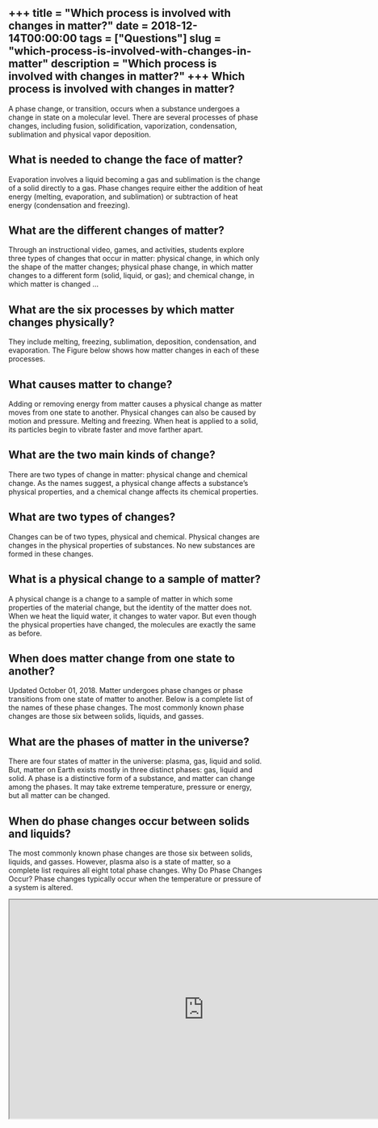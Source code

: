 +++
title = "Which process is involved with changes in matter?"
date = 2018-12-14T00:00:00
tags = ["Questions"]
slug = "which-process-is-involved-with-changes-in-matter"
description = "Which process is involved with changes in matter?"
+++
Which process is involved with changes in matter?
-------------------------------------------------

A phase change, or transition, occurs when a substance undergoes a change in state on a molecular level. There are several processes of phase changes, including fusion, solidification, vaporization, condensation, sublimation and physical vapor deposition.

What is needed to change the face of matter?
--------------------------------------------

Evaporation involves a liquid becoming a gas and sublimation is the change of a solid directly to a gas. Phase changes require either the addition of heat energy (melting, evaporation, and sublimation) or subtraction of heat energy (condensation and freezing).

What are the different changes of matter?
-----------------------------------------

Through an instructional video, games, and activities, students explore three types of changes that occur in matter: physical change, in which only the shape of the matter changes; physical phase change, in which matter changes to a different form (solid, liquid, or gas); and chemical change, in which matter is changed …

What are the six processes by which matter changes physically?
--------------------------------------------------------------

They include melting, freezing, sublimation, deposition, condensation, and evaporation. The Figure below shows how matter changes in each of these processes.

What causes matter to change?
-----------------------------

Adding or removing energy from matter causes a physical change as matter moves from one state to another. Physical changes can also be caused by motion and pressure. Melting and freezing. When heat is applied to a solid, its particles begin to vibrate faster and move farther apart.

What are the two main kinds of change?
--------------------------------------

There are two types of change in matter: physical change and chemical change. As the names suggest, a physical change affects a substance’s physical properties, and a chemical change affects its chemical properties.

What are two types of changes?
------------------------------

Changes can be of two types, physical and chemical. Physical changes are changes in the physical properties of substances. No new substances are formed in these changes.

What is a physical change to a sample of matter?
------------------------------------------------

A physical change is a change to a sample of matter in which some properties of the material change, but the identity of the matter does not. When we heat the liquid water, it changes to water vapor. But even though the physical properties have changed, the molecules are exactly the same as before.

When does matter change from one state to another?
--------------------------------------------------

Updated October 01, 2018. Matter undergoes phase changes or phase transitions from one state of matter to another. Below is a complete list of the names of these phase changes. The most commonly known phase changes are those six between solids, liquids, and gasses.

What are the phases of matter in the universe?
----------------------------------------------

There are four states of matter in the universe: plasma, gas, liquid and solid. But, matter on Earth exists mostly in three distinct phases: gas, liquid and solid. A phase is a distinctive form of a substance, and matter can change among the phases. It may take extreme temperature, pressure or energy, but all matter can be changed.

When do phase changes occur between solids and liquids?
-------------------------------------------------------

The most commonly known phase changes are those six between solids, liquids, and gasses. However, plasma also is a state of matter, so a complete list requires all eight total phase changes. Why Do Phase Changes Occur? Phase changes typically occur when the temperature or pressure of a system is altered.

<iframe allow="accelerometer; autoplay; clipboard-write; encrypted-media; gyroscope; picture-in-picture" allowfullscreen="" class="__youtube_prefs__  epyt-is-override  no-lazyload" data-no-lazy="1" data-origheight="433" data-origwidth="770" data-skipgform_ajax_framebjll="" height="433" id="_ytid_43045" loading="lazy" src="https://www.youtube.com/embed/fNzn5Unykic?enablejsapi=1&autoplay=0&cc_load_policy=0&cc_lang_pref=&iv_load_policy=1&loop=0&modestbranding=0&rel=1&fs=1&playsinline=0&autohide=2&theme=dark&color=red&controls=1&" title="YouTube player" width="770"></iframe>